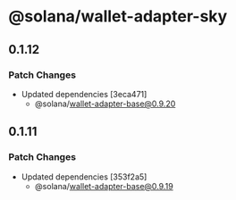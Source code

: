# @solana/wallet-adapter-sky

## 0.1.12

### Patch Changes

-   Updated dependencies [3eca471]
    -   @solana/wallet-adapter-base@0.9.20

## 0.1.11

### Patch Changes

-   Updated dependencies [353f2a5]
    -   @solana/wallet-adapter-base@0.9.19
